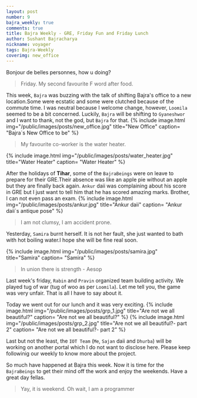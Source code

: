 ```yaml
---
layout: post
number: 9
bajra_weekly: true
comments: true
title: Bajra Weekly - GRE, Friday Fun and Friday Lunch
author: Sushant Bajracharya
nickname: voyager
tags: Bajra-Weekly
coverimg: new_office
---
```



Bonjour de belles personnes, how u doing?

> Friday. My second favourite F word after food.

This week, `Bajra` was buzzing with the talk of shifting Bajra's office to a new location.Some were ecstatic and some were clutched because of the commute time. I was neutral because I welcome change, however, `Loomila` seemed to be a bit concerned. Luckily, `Bajra` will be shifting to `Gyaneshwor` and I want to thank, not the god, but `Bajra` for that.
{% include image.html
            img="/public/images/posts/new_office.jpg"
            title="New Office"
		caption= "Bajra`s New Office to be"
             %}

> My favourite co-worker is the water heater.

{% include image.html
            img="/public/images/posts/water_heater.jpg"
            title="Water Heater"
		caption= "Water Heater"
             %}

After the holidays of **Tihar**, some of the `BajraBeings` were on leave to prepare for their GRE.Their absence was like an apple pie without an apple but they are finally back again. `Ankur` daii was complaining about his score in GRE but I just want to tell him that he has scored amazing marks. Brother, I can not even pass an exam.
{% include image.html
            img="/public/images/posts/ankur.jpg"
            title="Ankur daii"
		caption= "Ankur daii`s antique pose"
             %}

> I am not clumsy, I am accident prone.

Yesterday, `Samira` burnt herself. It is not her fault, she just wanted to bath with hot boiling water.I hope she will be fine real soon.

{% include image.html
            img="/public/images/posts/samira.jpg"
            title="Samira"
		caption= "Samira"
             %}
> In union there is strength - Aesop

Last week's friday, `Rabin` and `Pravin` organized team building activity. We played tug of war (tug of woo as per `Loomila`). Let me tell you, the game was very unfair. That is all I have to say about it.

Today we went out for our lunch and it was very exciting.
{% include image.html
            img="/public/images/posts/grp_1.jpg"
            title="Are not we all beautiful?"
		caption= "Are not we all beautiful?"
             %}
{% include image.html
            img="/public/images/posts/grp_2.jpg"
            title="Are not we all beautiful?- part 2"
		caption= "Are not we all beautiful?- part 2"
             %}

Last but not the least, the `IOT Team` (`Me`, `Sajan` daii and `Dhurba`) will be working on another portal which I do not want to disclose here. Please keep followinig our weekly to know more about the project.

So much have happened at Bajra this week. Now it is time for the `BajraBeings` to get their mind off the work and enjoy the weekends. Have a great day fellas.

> Yay, it is weekend. Oh wait, I am a programmer